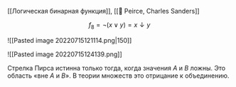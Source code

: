 ---
---
[[Логическая бинарная функция]], [[👤 Peirce, Charles Sanders]]

$$f_8=¬(x∨y)=x↓y$$

![[Pasted image 20220715121114.png|150]]

![[Pasted image 20220715124139.png]]

Стрелка Пирса истинна только тогда, когда значения $A$ и $B$ ложны. Это область «вне $A$ и $B$». В теории множеств это отрицание к объединению.